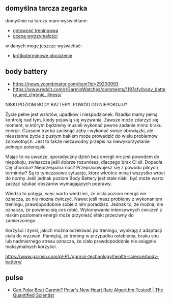 ## domyślna tarcza zegarka

domyślnie na tarczy mam wyświetlane:

- [gotowość treningowa](https://www.garmin.com/pl-PL/garmin-technology/running-science/physiological-measurements/training-readiness/)
- [ocena wytrzymałości](https://www.garmin.com/pl-PL/garmin-technology/running-science/physiological-measurements/endurance-score/)

w danych mogę jeszcze wyświetlać:

- [krótkoterminowe obciążenie](https://www.garmin.com/pl-PL/garmin-technology/running-science/physiological-measurements/training-load/)

## body battery

- https://news.ycombinator.com/item?id=29200993
- https://www.reddit.com/r/GarminWatches/comments/1197afv/body_battery_and_chronic_illness/

NISKI POZIOM BODY BATTERY: POWÓD DO NIEPOKOJU?

Życie pełne jest wzlotów, upadków i niespodzianek. Rzadko mamy pełną kontrolę nad tym, kiedy pojawią się wyzwania. Zawsze może zdarzyć się moment, w którym będziemy musieli wykonać pewne zadanie mimo braku energii. Czasami trzeba zacisnąć zęby i wykonać swoje obowiązki, ale nieustanne życie z pustym bakiem może prowadzić do wielu problemów zdrowotnych. Jest to także niezawodny przepis na niewykorzystanie pełnego potencjału.

Mając to na uwadze, sporadyczny dzień bez energii nie jest powodem do niepokoju, zwłaszcza jeśli dobrze rozumiesz, dlaczego brak Ci sił. Dopadła Cię choroba? Nieprzespana noc? Przepracowujesz się z powodu pilnych terminów? Są to tymczasowe sytuacje, które wkrótce miną i wszystko wróci do normy Jeśli jednak poziom Body Battery jest stale niski, być może warto zacząć szukać obszarów wymagających poprawy.

Wiedza to potęga, więc warto wiedzieć, że niski poziom energii nie oznacza, że nie można ćwiczyć. Nawet jeśli masz problemy z wykonaniem treningu, prawdopodobnie sobie z nim poradzisz. Jednak to, że można, nie oznacza, że powinno się coś robić. Wykonywanie intensywnych ćwiczeń z niskim poziomem energii może przynieść efekt przeciwny do zamierzonego.

Korzyści i zyski, jakich można oczekiwać po treningu, wynikają z adaptacji ciała do wyzwań. Pamiętaj, że trening w przypadku osłabienia, braku snu lub nadmiernego stresu oznacza, że ciało prawdopodobnie nie osiągnie maksymalnych korzyści.

https://www.garmin.com/pl-PL/garmin-technology/health-science/body-battery/

## pulse

- [Can Polar Beat Garmin? Polar's New Heart Rate Algorithm Tested! | The Quantified Scientist](https://youtu.be/_XYmcjWlTLE)
